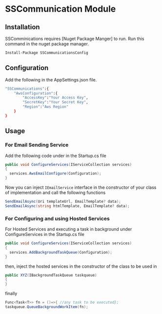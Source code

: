 # SSCommunication Module 

## Installation

SSComminications requires [Nuget Package Manger]  to run.
Run this command in the nuget package manager.

```sh
Install-Package SSCommunicationsConfig
```
## Configuration
Add the following in the AppSettings.json file.

```sh
"SSCommunications":{
    "AwsConfiguration":{
        "AccessKey":"Your Access Key",
        "SecretKey":"Your Secret Key",
        "Region":"Aws Region"
    }
}
```
## Usage

### For Email Sending Service
Add the following code under in the Startup.cs file
```csharp
public void ConfigureServices(IServiceCollection services)
{
  services.AwsEmailConfigure(Configuration);
}
```
Now you can inject `IEmailService` interface in the constructor of your class of implementation and call the following functions 

```csharp
SendEmailAsync(Uri templateUrl, EmailTemplate? data);
SendEmailAsync(string htmlTemplate, EmailTemplate? data);
```
### For Configuring and using Hosted Services

For Hosted Services and executing a task in background under ConfigureServices in the Startup.cs file
```csharp
public void ConfigureServices(IServiceCollection services)
{
  services.AddBackgroundTaskQueue(Configuration);
}
```
then, inject the hosted services in the constructor of the class to be used in 

```csharp
public XYZ(IBackgroundTaskQueue taskqueue)
{
}
```
finally 
```csharp
Func<Task<T>> fn = ()=>{ //any task to be executed};
taskqueue.QueueBackgroundWorkItem(fn);
```



